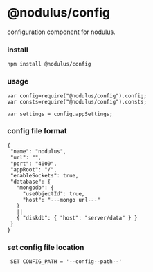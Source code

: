 # @nodulus/config




 configuration component for nodulus.
  
[logo]: https://travis-ci.org/nodulusteam/-nodulus-config.svg?branch=master  

 


 ### install
 `npm install @nodulus/config`
 
 
 ### usage
 ```
 var config=require("@nodulus/config").config;
 var consts=require("@nodulus/config").consts;
 
 var settings = config.appSettings;
 ```
 
 
 
 ### config file format 
 
 ```
 {
  "name": "nodulus",
  "url": "",
  "port": "4000",
  "appRoot": "/",
  "enableSockets": true,
  "database": {
    "mongodb": {
      "useObjectId": true,
      "host": "---mongo url---"
    }
    ||
    { "diskdb": { "host": "server/data" } }
  }
}
 
 ```
 ### set config file location
```
 SET CONFIG_PATH = '--config--path--'
 
```